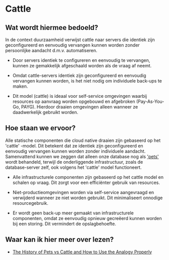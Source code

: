 # Cattle

## Wat wordt hiermee bedoeld?
In de context duurzaamheid verwijst cattle naar servers die identiek zijn geconfigureerd en eenvoudig vervangen kunnen worden zonder persoonlijke aandacht d.m.v. automatiseren.

- Door servers identiek te configureren en eenvoudig te vervangen, kunnen ze gemakkelijk afgeschaald worden als de vraag af neemt.

- Omdat cattle-servers identiek zijn geconfigureerd en eenvoudig vervangen kunnen worden, is het niet nodig om individuele back-ups te maken.

- Dit model (cattle) is ideaal voor self-service omgevingen waarbij resources op aanvraag worden opgebouwd en afgebroken (Pay-As-You-Go, PAYG). Hierdoor draaien omgevingen alleen wanneer ze daadwerkelijk gebruikt worden.

## Hoe staan we ervoor?

Alle statische componenten die cloud native draaien zijn gebaseerd op het 'cattle' -model. Dit betekent dat ze identiek zijn geconfigureerd en eenvoudig vervangen kunnen worden zonder individuele aandacht. Samenvattend kunnen we zeggen dat alleen onze database nog als ['pets'](wiki.html?page=pets) wordt behandeld, terwijl de onderliggende infrastructuur, zoals de database-server zelf, ook volgens het 'cattle' model functioneert.

- Alle infrastructurele componenten zijn gebaseerd op het cattle model en schalen op vraag. Dit zorgt voor een efficiënter gebruik van resources.

- Niet-productieomgevingen worden via self-service aangevraagd en verwijderd wanneer ze niet worden gebruikt. Dit minimaliseert onnodige resourcegebruik.

- Er wordt geen back-up meer gemaakt van infrastructurele componenten, omdat ze eenvoudig opnieuw gecreëerd kunnen worden bij een storing. Dit vermindert de opslagbehoefte.

## Waar kan ik hier meer over lezen?
- [The History of Pets vs Cattle and How to Use the Analogy Properly](https://cloudscaling.com/blog/cloud-computing/the-history-of-pets-vs-cattle/)